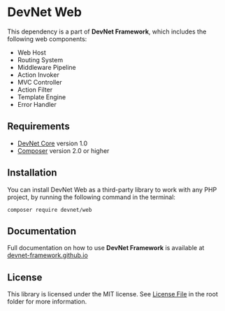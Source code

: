 # DevNet Web
This dependency is a part of **DevNet Framework**, which includes the following web components:

- Web Host
- Routing System
- Middleware Pipeline
- Action Invoker
- MVC Controller
- Action Filter
- Template Engine
- Error Handler

## Requirements
- [DevNet Core](https://github.com/DevNet-Framework/core/) version 1.0
- [Composer](https://getcomposer.org/) version 2.0 or higher

## Installation
You can install DevNet Web as a third-party library to work with any PHP project, by running the following command in the terminal:
```
composer require devnet/web
```

## Documentation
Full documentation on how to use **DevNet Framework** is available at [devnet-framework.github.io](https://devnet-framework.github.io)

## License
This library is licensed under the MIT license. See [License File](https://github.com/DevNet-Framework/web/blob/master/LICENSE) in the root folder for more information.

